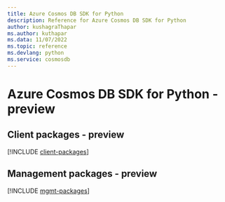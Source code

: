 ```yaml
---
title: Azure Cosmos DB SDK for Python
description: Reference for Azure Cosmos DB SDK for Python
author: kushagraThapar
ms.author: kuthapar
ms.data: 11/07/2022
ms.topic: reference
ms.devlang: python
ms.service: cosmosdb
---
```

# Azure Cosmos DB SDK for Python - preview

## Client packages - preview
[!INCLUDE [client-packages](cosmos-db-client-index.md)]
## Management packages - preview
[!INCLUDE [mgmt-packages](cosmos-db-mgmt-index.md)]
